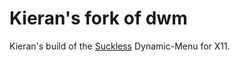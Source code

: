 # Kieran's fork of dwm
Kieran's build of the [Suckless](https://tools.suckless.org/dmenu/) Dynamic-Menu for X11.
